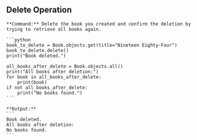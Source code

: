 ## Delete Operation

    **Command:** Delete the book you created and confirm the deletion by trying to retrieve all books again.

    ```python
    book_to_delete = Book.objects.get(title="Nineteen Eighty-Four")
    book_to_delete.delete()
    print("Book deleted.")

    all_books_after_delete = Book.objects.all()
    print("All books after deletion:")
    for book in all_books_after_delete:
        print(book)
    if not all_books_after_delete:
        print("No books found.")
    ```

    **Output:**
    ```
    Book deleted.
    All books after deletion:
    No books found.
    ```